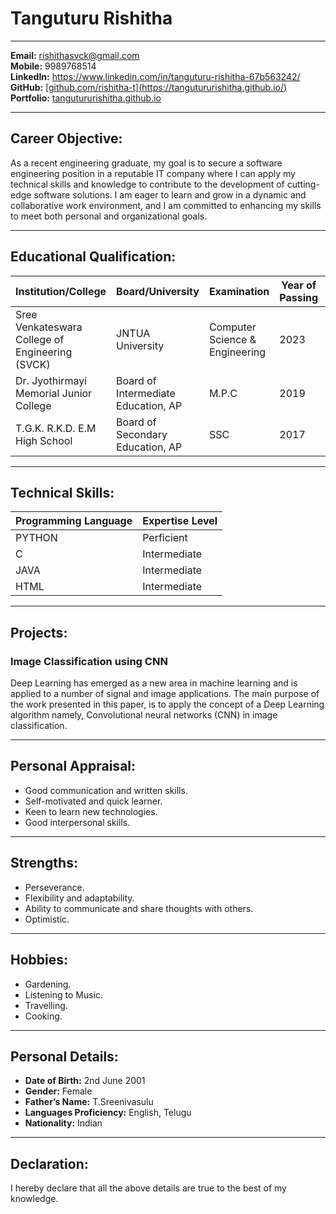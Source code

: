 # Tanguturu Rishitha

---


**Email:** rishithasvck@gmail.com\
**Mobile:** 9989768514\
**LinkedIn:** https://www.linkedin.com/in/tanguturu-rishitha-67b563242/ \
**GitHub:** [[github.com/rishitha-t\](https://tangutururishitha.github.io/)](https://github.com/Tangutururishitha) \
**Portfolio:** [tangutururishitha.github.io](https://tangutururishitha.github.io/)

---

## Career Objective:

As a recent engineering graduate, my goal is to secure a software engineering position in a reputable IT company where I can apply my technical skills and knowledge to contribute to the development of cutting-edge software solutions. I am eager to learn and grow in a dynamic and collaborative work environment, and I am committed to enhancing my skills to meet both personal and organizational goals.

---

## Educational Qualification:

| Institution/College           | Board/University           | Examination             | Year of Passing | Marks   |
| ----------------------------- | --------------------------| -----------------------| ---------------| ------- |
| Sree Venkateswara College of Engineering (SVCK) | JNTUA University | Computer Science & Engineering | 2023 | Up to 7th sem 78% |
| Dr. Jyothirmayi Memorial Junior College | Board of Intermediate Education, AP | M.P.C | 2019 | 9.48% |
| T.G.K. R.K.D. E.M High School | Board of Secondary Education, AP | SSC | 2017 | 9.5% |

---

## Technical Skills:

| Programming Language | Expertise Level |
|---------------------| ---------------|
| PYTHON              | Perficient     |
| C                   | Intermediate   |
| JAVA                | Intermediate   |
| HTML                | Intermediate   |

---

## Projects:

### Image Classification using CNN

Deep Learning has emerged as a new area in machine learning and is applied to a number of signal and image applications. The main purpose of the work presented in this paper, is to apply the concept of a Deep Learning algorithm namely, Convolutional neural networks (CNN) in image classification.

---

## Personal Appraisal:

- Good communication and written skills.
- Self-motivated and quick learner.
- Keen to learn new technologies.
- Good interpersonal skills.

---

## Strengths:

- Perseverance.
- Flexibility and adaptability.
- Ability to communicate and share thoughts with others.
- Optimistic.

---

## Hobbies:

- Gardening.
- Listening to Music.
- Travelling.
- Cooking.

---

## Personal Details:

- **Date of Birth:** 2nd June 2001
- **Gender:** Female
- **Father’s Name:** T.Sreenivasulu
- **Languages Proficiency:** English, Telugu
- **Nationality:** Indian

---

## Declaration:

I hereby declare that all the above details are true to the best of my knowledge.
